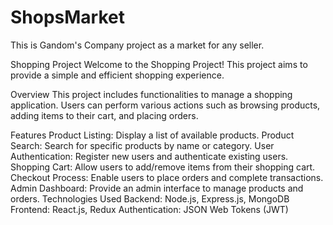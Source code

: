 # ShopsMarket
This is Gandom's Company project as a market for any seller.

Shopping Project
Welcome to the Shopping Project! This project aims to provide a simple and efficient shopping experience.

Overview
This project includes functionalities to manage a shopping application. Users can perform various actions such as browsing products, adding items to their cart, and placing orders.

Features
Product Listing: Display a list of available products.
Product Search: Search for specific products by name or category.
User Authentication: Register new users and authenticate existing users.
Shopping Cart: Allow users to add/remove items from their shopping cart.
Checkout Process: Enable users to place orders and complete transactions.
Admin Dashboard: Provide an admin interface to manage products and orders.
Technologies Used
Backend: Node.js, Express.js, MongoDB
Frontend: React.js, Redux
Authentication: JSON Web Tokens (JWT)
